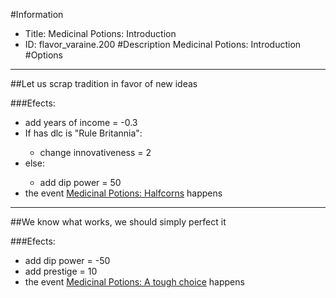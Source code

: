 #Information
 - Title: Medicinal Potions: Introduction
 - ID: flavor_varaine.200
#Description
Medicinal Potions: Introduction
#Options

___
##Let us scrap tradition in favor of new ideas

###Efects:<ul><li>add years of income = -0.3</li><li>If has dlc is "Rule Britannia":</li><ul><li>change innovativeness = 2</li></ul><li>else:</li><ul><li>add dip power = 50</li></ul><li>the event [Medicinal Potions: Halfcorns](../events/medicinal_potions_halfcorns.md) happens</li></ul>

___
##We know what works, we should simply perfect it

###Efects:<ul><li>add dip power = -50</li><li>add prestige = 10</li><li>the event [Medicinal Potions: A tough choice](../events/medicinal_potions_a_tough_choice.md) happens</li></ul>
